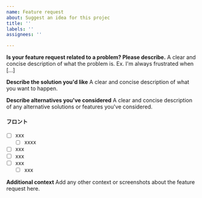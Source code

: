 ```yaml
---
name: Feature request
about: Suggest an idea for this projec
title: ''
labels: ''
assignees: ''

---
```


**Is your feature request related to a problem? Please describe.**
A clear and concise description of what the problem is. Ex. I'm always frustrated when [...]

**Describe the solution you'd like**
A clear and concise description of what you want to happen.

**Describe alternatives you've considered**
A clear and concise description of any alternative solutions or features you've considered.

#### フロント
- [ ] xxx
  - [ ] xxxx
- [ ] xxx
- [ ] xxx
- [ ] xxx
  - [ ] xxx

**Additional context**
Add any other context or screenshots about the feature request here.
